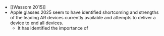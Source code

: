 - [[Wassom 2015]]
- Apple glasses 2025 seem to have identified shortcoming and strengths of the leading AR devices currently available and attempts to deliver a device to end all devices.
	- It has identified the importance of